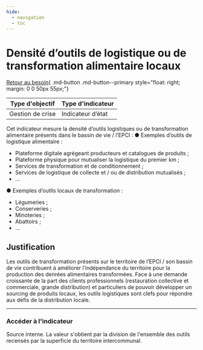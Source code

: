 ```yaml
---
hide:
  - navigation
  - toc
---
```

# Densité d’outils de logistique ou de transformation alimentaire locaux 

[Retour au besoin](https://konsilion.github.io/diag360/pages/besoins/bv2){ .md-button .md-button--primary style="float: right; margin: 0 0 50px 55px;"}

|Type d'objectif|Type d'indicateur|
|--|--|
|Gestion de crise|Indicateur d’état|

Cet indicateur mesure la densité d’outils logistiques ou de transformation alimentaire présents dans le bassin de vie / l’EPCI : 
●  Exemples d’outils de logistique alimentaire : 
* Plateforme digitale agrégeant producteurs et catalogues de produits ; 
* Plateforme physique pour mutualiser la logistique du premier km ; 
* Services de transformation et de conditionnement ; 
* Services de logistique de collecte et / ou de distribution mutualisés ; 
*  … 
 
●  Exemples d’outils locaux de transformation : 
* Légumeries ; 
* Conserveries ; 
* Minoteries ; 
* Abattoirs ; 
*  … 

## Justification

Les  outils  de  transformation  présents  sur  le  territoire  de  l’EPCI  /  son  bassin  de  vie contribuent  à  améliorer  l’indépendance du territoire pour la production des denrées alimentaires transformées. 
Face  à  une  demande  croissante  de  la  part  des  clients  professionnels  (restauration collective  et  commerciale,  grande  distribution)  et particuliers de pouvoir développer un sourcing de produits locaux, les outils logistiques sont clefs pour répondre aux défis de la distribution locale. 

---

### Accéder à l'indicateur

Source interne. La valeur s'obtient par la division de l'ensemble des outils recensés par la superficie du territoire intercommunal.  

